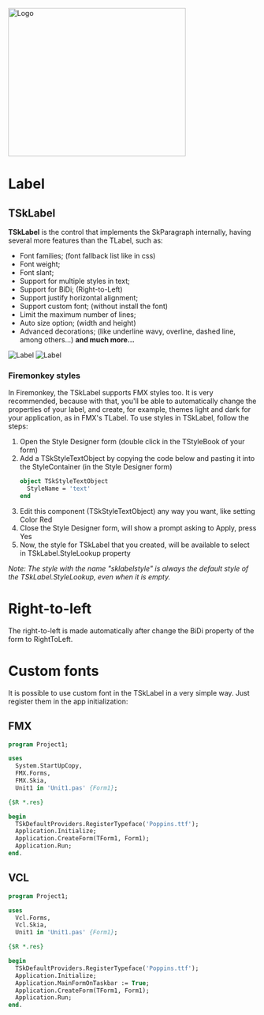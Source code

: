 <p><a href="https://www.skia4delphi.org"><img src="../Assets/Artwork/logo-gradient.svg" alt="Logo" height="300" width="360" /></a></p>

#  Label

## TSkLabel

**TSkLabel** is the control that implements the SkParagraph internally, having several more features than the TLabel, such as:

 - Font families; (font fallback list like in css)
 - Font weight;
 - Font slant;
 - Support for multiple styles in text;
 - Support for BiDi; (Right-to-Left)
 - Support justify horizontal alignment;
 - Support custom font; (without install the font)
 - Limit the maximum number of lines;
 - Auto size option; (width and height)
 - Advanced decorations; (like underline wavy, overline, dashed line, among others...)
   **and much more...**

![Label](https://user-images.githubusercontent.com/16469061/153615162-e2f51dd6-b22e-4f34-9493-244122faa5ae.png#gh-light-mode-only)
![Label](https://user-images.githubusercontent.com/16469061/153615217-53e851a3-c20d-4cb9-92fb-b9b18319c342.png#gh-dark-mode-only)

### Firemonkey styles

In Firemonkey, the TSkLabel supports FMX styles too. It is very recommended, because with that, you'll be able to automatically change the properties of your label, and create, for example, themes light and dark for your application, as in FMX's TLabel. To use styles in TSkLabel, follow the steps:

1. Open the Style Designer form (double click in the TStyleBook of your form)
2. Add a TSkStyleTextObject by copying the code below and pasting it into the StyleContainer (in the Style Designer form)
   ```pascal
   object TSkStyleTextObject
     StyleName = 'text'
   end
   ```
3. Edit this component (TSkStyleTextObject) any way you want, like setting Color Red
4. Close the Style Designer form, will show a prompt asking to Apply, press Yes
5. Now, the style for TSkLabel that you created, will be available to select in TSkLabel.StyleLookup property

*Note: The style with the name "sklabelstyle" is always the default style of the TSkLabel.StyleLookup, even when it is empty.*

# Right-to-left

The right-to-left is made automatically after change the BiDi property of the form to RightToLeft.

# Custom fonts

It is possible to use custom font in the TSkLabel in a very simple way. Just register them in the app initialization:

## FMX

```pascal
program Project1;

uses
  System.StartUpCopy,
  FMX.Forms,
  FMX.Skia,
  Unit1 in 'Unit1.pas' {Form1};

{$R *.res}

begin
  TSkDefaultProviders.RegisterTypeface('Poppins.ttf');
  Application.Initialize;
  Application.CreateForm(TForm1, Form1);
  Application.Run;
end.
```

## VCL

```pascal
program Project1;

uses
  Vcl.Forms,
  Vcl.Skia,
  Unit1 in 'Unit1.pas' {Form1};

{$R *.res}

begin
  TSkDefaultProviders.RegisterTypeface('Poppins.ttf');
  Application.Initialize;
  Application.MainFormOnTaskbar := True;
  Application.CreateForm(TForm1, Form1);
  Application.Run;
end.
```
